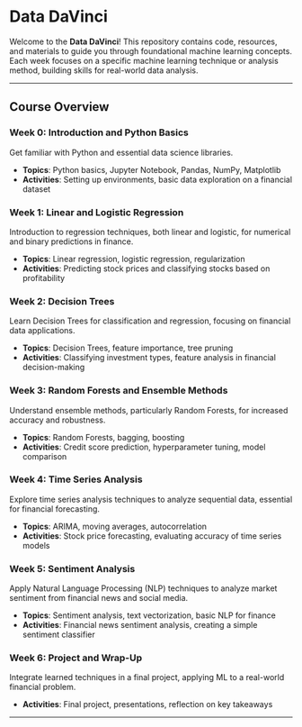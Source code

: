 # Data DaVinci

Welcome to the **Data DaVinci**! This repository contains code, resources, and materials to guide you through foundational machine learning concepts. Each week focuses on a specific machine learning technique or analysis method, building skills for real-world data analysis.


---

## Course Overview

### Week 0: Introduction and Python Basics
Get familiar with Python and essential data science libraries.

- **Topics**: Python basics, Jupyter Notebook, Pandas, NumPy, Matplotlib
- **Activities**: Setting up environments, basic data exploration on a financial dataset

### Week 1: Linear and Logistic Regression
Introduction to regression techniques, both linear and logistic, for numerical and binary predictions in finance.

- **Topics**: Linear regression, logistic regression, regularization
- **Activities**: Predicting stock prices and classifying stocks based on profitability

### Week 2: Decision Trees
Learn Decision Trees for classification and regression, focusing on financial data applications.

- **Topics**: Decision Trees, feature importance, tree pruning
- **Activities**: Classifying investment types, feature analysis in financial decision-making

### Week 3: Random Forests and Ensemble Methods
Understand ensemble methods, particularly Random Forests, for increased accuracy and robustness.

- **Topics**: Random Forests, bagging, boosting
- **Activities**: Credit score prediction, hyperparameter tuning, model comparison

### Week 4: Time Series Analysis
Explore time series analysis techniques to analyze sequential data, essential for financial forecasting.

- **Topics**: ARIMA, moving averages, autocorrelation
- **Activities**: Stock price forecasting, evaluating accuracy of time series models

### Week 5: Sentiment Analysis
Apply Natural Language Processing (NLP) techniques to analyze market sentiment from financial news and social media.

- **Topics**: Sentiment analysis, text vectorization, basic NLP for finance
- **Activities**: Financial news sentiment analysis, creating a simple sentiment classifier

### Week 6: Project and Wrap-Up
Integrate learned techniques in a final project, applying ML to a real-world financial problem.

- **Activities**: Final project, presentations, reflection on key takeaways

---
